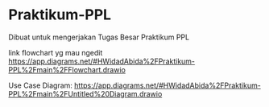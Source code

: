 # Praktikum-PPL
Dibuat untuk mengerjakan Tugas Besar Praktikum PPL

link flowchart yg mau ngedit
https://app.diagrams.net/#HWidadAbida%2FPraktikum-PPL%2Fmain%2FFlowchart.drawio

Use Case Diagram:
https://app.diagrams.net/#HWidadAbida%2FPraktikum-PPL%2Fmain%2FUntitled%20Diagram.drawio
